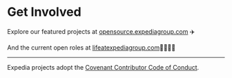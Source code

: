 # Get Involved

Explore our featured projects at [opensource.expediagroup.com](http://opensource.expediagroup.com) :airplane:

And the current open roles at [lifeatexpediagroup.com](https://lifeatexpediagroup.com)👨‍💻👩‍💻

----

Expedia projects adopt the [Covenant Contributor Code of Conduct](https://github.com/ExpediaGroup/.github/blob/main/CODE-OF-CONDUCT.md).
